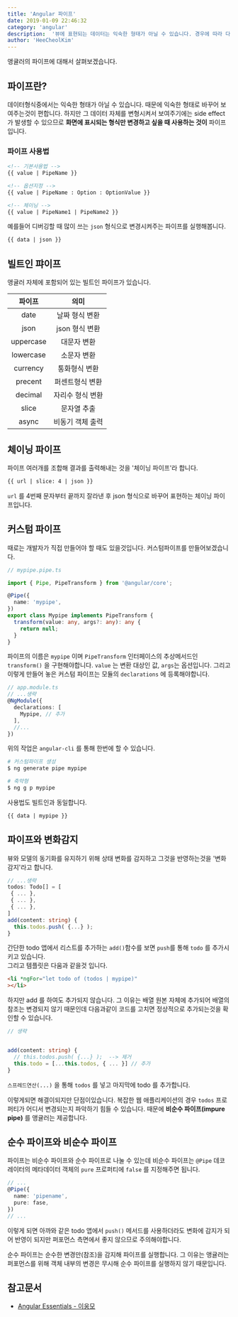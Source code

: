```yaml
---
title: 'Angular 파이프'
date: 2019-01-09 22:46:32
category: 'angular'
description:  '뷰에 표현되는 데이터는 익숙한 형태가 아닐 수 있습니다. 경우에 따라 다르게 보여주고싶은 경우에 데이터를 뷰상에서 가공되는 파이프를 이용할 수 있습니다. 파이프에대해 알아보겠습니다.뷰에 표현되는 데이터는 익숙한 형태가 아닐 수 있습니다. 경우에 따라 다르게 보여주고싶은 경우에 데이터를 뷰상에서 가공되는 파이프를 이용할 수 있습니다. 파이프에대해 알아보겠습니다.'
author: 'HeeCheolKim'
---
```


앵귤러의 파이프에 대해서 살펴보겠습니다.

## 파이프란?
데이터형식중에서는 익숙한 형태가 아닐 수 있습니다. 때문에 익숙한 형태로 바꾸어 보여주는것이 편합니다. 하지만 그 데이터 자체를 변형시켜서 보여주기에는 side effect 가 발생할 수 있으므로 **화면에 표시되는 형식만 변경하고 싶을 때 사용하는 것이** 파이프입니다.

### 파이프 사용법
```html
<!-- 기본사용법 -->
{{ value | PipeName }}

<!-- 옵션지정 -->
{{ value | PipeName : Option : OptionValue }}

<!-- 체이닝 -->
{{ value | PipeName1 | PipeName2 }}
```

예를들어 디버깅할 때 많이 쓰는 `json` 형식으로 변경시켜주는 파이프를 실행해봅니다.

```html
{{ data | json }}
```

## 빌트인 퍄이프
앵귤러 자체에 포함되어 있는 빌트인 파이프가 있습니다.

| 파이프 | 의미 |
|:---:|:---:|
|date|날짜 형식 변환|
|json| json 형식 변환|
|uppercase | 대문자 변환|
| lowercase | 소문자 변환|
| currency | 통화형식 변환|
| precent | 퍼센트형식 변환|
| decimal | 자리수 형식 변환|
| slice | 문자열 추출|
| async | 비동기 객체 출력 |

## 체이닝 파이프
파이프 여러개를 조합해 결과를 출력해내는 것을 '체이닝 파이프'라 합니다.
```html
{{ url | slice: 4 | json }}
```
`url` 를 4번째 문자부터 끝까지 잘라낸 후 json 형식으로 바꾸어 표현하는 체이닝 파이프입니다.

## 커스텀 파이프
때로는 개발자가 직접 만들어야 할 때도 있을것입니다. 커스텀파이프를 만들어보겠습니다.

```ts
// mypipe.pipe.ts

import { Pipe, PipeTransform } from '@angular/core';

@Pipe({
  name: 'mypipe',
})
export class Mypipe implements PipeTransform {
  transform(value: any, args?: any): any {
    return null;
  }
}
```
파이프의 이름은 `mypipe` 이며 `PipeTransform` 인터페이스의 추상메서드인 `transform()` 을 구현해야합니다. `value` 는 변환 대상인 값, `args`는 옵션입니다. 그리고 이렇게 만들어 놓은 커스텀 파이프는 모듈의 `declarations` 에 등록해야합니다.
```ts
// app.module.ts
// ...생략
@NgModule({
  declarations: [
    Mypipe, // 추가
  ],
  //...
})
```

위의 작업은 `angular-cli` 를 통해 한번에 할 수 있습니다.
```bash
# 커스텀파이프 생성
$ ng generate pipe mypipe

# 축약형
$ ng g p mypipe
```

사용법도 빌트인과 동일합니다.
```html
{{ data | mypipe }}
```

## 파이프와 변화감지
뷰와 모델의 동기화를 유지하기 위해 상태 변화를 감지하고 그것을 반영하는것을 '변화감지'라고 합니다.


```ts
// ...생략
todos: Todo[] = [
 { ... },
 { ... },
 { ... },
]
add(content: string) {
  this.todos.push( {...} );
}
```
간단한 todo 앱에서 리스트를 추가하는 `add()`함수를 보면 `push`를 통해 `todo` 를 추가시키고 있습니다.  
그리고 템플릿은 다움과 같을것 입니다.
```HTML
<li *ngFor="let todo of (todos | mypipe)"
></li>
```

하지만 add 를 하여도 추가되지 않습니다. 그 이유는 배열 원본 자체에 추가되어 배열의 참조는 변경되지 않기 때문인데 다음과같이 코드를 고치면 정상적으로 추가되는것을 확인할 수 있습니다.

```ts
// 생략


add(content: string) {
  // this.todos.push( {...} );  --> 제거
  this.todo = [...this.todos, { ... }] // 추가
}
```
`스프레드연산(...)` 을 통해 `todos` 를 넣고 마지막에 todo 를 추가합니다.

이렇게되면 해결이되지만 단점이있습니다. 복잡한 웹 애플리케이션의 경우 `todos` 프로퍼티가 어디서 변경되는지 파악하기 힘들 수 있습니다. 때문에 **비순수 파이프(impure pipe)** 를 앵귤러는 제공합니다.

## 순수 파이프와 비순수 파이프
파이프는 비순수 파이프와 순수 파이프로 나눌 수 있는데 비순수 파이프는 `@Pipe` 데코레이터의 메타데이터 객체의 `pure` 프로퍼티에 `false` 를 지정해주면 됩니다.

```ts
// ...
@Pipe({
  name: 'pipename',
  pure: fase,
})
// ...
```

이렇게 되면 아까와 같은 todo 앱에서 `push()` 메서드를 사용하더라도 변화에 감지가 되어 반영이 되지만 퍼포먼스 측면에서 좋지 않으므로 주의해야합니다.

순수 파이프는 순수한 변경만(참조)을 감지해 파이프를 실행합니다. 그 이유는 앵귤러는 퍼포먼스를 위해 객체 내부의 변경은 무시해 순수 파이프를 실행하지 않기 때문입니다.

## 참고문서
* [Angular Essentials - 이웅모](https://book.naver.com/bookdb/book_detail.nhn?bid=13761643)

